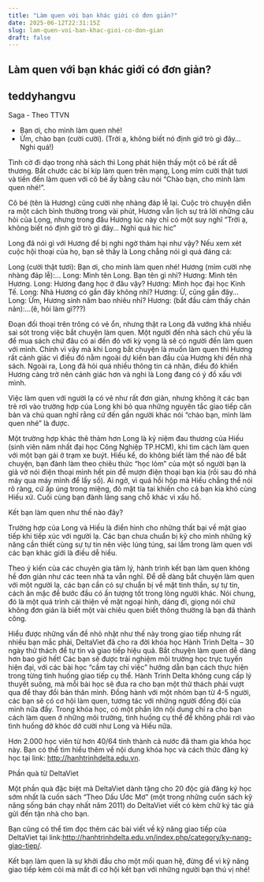 ```yaml
---
title: "Làm quen với bạn khác giới có đơn giản?"
date: 2025-06-12T22:31:15Z
slug: lam-quen-voi-ban-khac-gioi-co-don-gian
draft: false
---
```


## Làm quen với bạn khác giới có đơn giản?

## teddyhangvu

Saga - Theo TTVN
- Bạn ơi, cho mình làm quen nhé! 
- Ừm, chào bạn (cười cười). (Trời ạ, không biết nó định giở trò gì đây… Nghi quá!)

Tình cờ đi dạo trong nhà sách thì Long phát hiện thấy một cô bé rất dễ thương. Bắt chước các bí kíp làm quen trên mạng, Long mỉm cười thật tươi và tiến đến làm quen với cô bé ấy bằng câu nói “Chào bạn, cho mình làm quen nhé!”.
 
Cô bé (tên là Hương) cũng cười nhẹ nhàng đáp lễ lại. Cuộc trò chuyện diễn ra một cách bình thường trong vài phút, Hương vẫn lịch sự trả lời những câu hỏi của Long, nhưng trong đầu Hương lúc này chỉ có một suy nghĩ “Trời ạ, không biết nó định giở trò gì đây… Nghi quá hic hic”

Long đã nói gì với Hương để bị nghi ngờ thảm hại như vậy? Nếu xem xét cuộc hội thoại của họ, bạn sẽ thấy là Long chẳng nói gì quá đáng cả:

Long (cười thật tươi): Bạn ơi, cho mình làm quen nhé!
Hương (mỉm cười nhẹ nhàng đáp lễ):…
Long: Mình tên Long. Bạn tên gì nhỉ?
Hương: Mình tên Hương.
Long: Hương đang học ở đâu vậy?
Hương: Mình học đại học Kinh Tế.
Long: Nhà Hương có gần đây không nhỉ?
Hương: Ừ, cũng gần đây…
Long: Ừm, Hương sinh năm bao nhiêu nhỉ?
Hương: (bắt đầu cảm thấy chán nản):…(ê, hỏi làm gì???)

Đoạn đối thoại trên trông có vẻ ổn, nhưng thật ra Long đã vướng khá nhiều sai sót trong việc bắt chuyện làm quen. Một người đến nhà sách chủ yếu là để mua sách chứ đâu có ai đến đó với kỳ vọng là sẽ có người đến làm quen với mình. Chính vì vậy mà khi Long bắt chuyện là muốn làm quen thì Hương rất cảnh giác vì điều đó nằm ngoài dự kiến ban đầu của Hương khi đến nhà sách. Ngoài ra, Long đã hỏi quá nhiều thông tin cá nhân, điều đó khiến Hương càng trở nên cảnh giác hơn và nghi là Long đang có ý đồ xấu với mình.

Việc làm quen với người lạ có vẻ như rất đơn giản, nhưng không ít các bạn trẻ rơi vào trường hợp của Long khi bỏ qua những nguyên tắc giao tiếp căn bản và chủ quan nghĩ rằng cứ đến gần người khác nói “chào bạn, mình làm quen nhé” là được.

Một trường hợp khác thê thảm hơn Long là kỷ niệm đau thương của Hiếu (sinh viên năm nhất đại học Công Nghiệp TP.HCM), khi tìm cách làm quen với một bạn gái ở trạm xe buýt. Hiếu kể, do không biết làm thế nào để bắt chuyện, bạn đành làm theo chiêu thức “học lỏm” của một số người bạn là giả vờ nói điện thoại mình hết pin để mượn điện thoại bạn kia (rồi sau đó nhá máy qua máy mình để lấy số). Ai ngờ, vì quá hồi hộp mà Hiếu chẳng thể nói rõ ràng, cứ ấp úng trong miệng, đỏ mặt tía tai khiến cho cả bạn kia khó cùng Hiếu xử. Cuối cùng bạn đành lảng sang chỗ khác vì xấu hổ.

Kết bạn làm quen như thế nào đây?

Trường hợp của Long và Hiếu là điển hình cho những thất bại về mặt giao tiếp khi tiếp xúc với người lạ. Các bạn chưa chuẩn bị kỹ cho mình những kỹ năng cần thiết cùng sự tự tin nên việc lúng túng, sai lầm trong làm quen với các bạn khác giới là điều dễ hiểu.

Theo ý kiến của các chuyên gia tâm lý, hành trình kết bạn làm quen không hề đơn giản như các teen nhà ta vẫn nghĩ. Để dễ dàng bắt chuyện làm quen với một người lạ, các bạn cần có sự chuẩn bị về mặt tinh thần, sự tự tin, cách ăn mặc để bước đầu có ấn tượng tốt trong lòng người khác. Nói chung, đó là một quá trình cải thiện về mặt ngoại hình, dáng đi, giọng nói chứ không đơn giản là biết một vài chiêu quen biết thông thường là bạn đã thành công.

Hiểu được những vấn đề nhỏ nhặt như thế này trong giao tiếp nhưng rất nhiều bạn mắc phải, DeltaViet đã cho ra đời khóa học Hành Trình Delta – 30 ngày thử thách để tự tin và giao tiếp hiệu quả.
 Bắt chuyện làm quen dễ dàng hơn bao giờ hết!
Các bạn sẽ được trải nghiệm môi trường học trực tuyến hiện đại, với các bài học “cầm tay chỉ việc” hướng dẫn bạn cách thực hiện trong từng tình huống giao tiếp cụ thể. Hành Trình Delta không cung cấp lý thuyết suông, mà mỗi bài học sẽ đưa ra cho bạn một thử thách phải vượt qua để thay đổi bản thân mình. Đồng hành với một nhóm bạn từ 4-5 người, các bạn sẽ có cơ hội làm quen, tương tác với những người đồng đội của mình nữa đấy. Trong khóa học, có một phần lớn nội dung chỉ ra cho bạn cách làm quen ở những môi trường, tình huống cụ thể để không phải rơi vào tình huống dở khóc dở cười như Long và Hiếu nữa.

Hơn 2.000 học viên từ hơn 40/64 tỉnh thành cả nước đã tham gia khóa học này. Bạn có thể tìm hiểu thêm về nội dung khóa học và cách thức đăng ký học tại link: http://hanhtrinhdelta.edu.vn.

Phần quà từ DeltaViet

Một phần quà đặc biệt mà DeltaViet dành tặng cho 20 độc giả đăng ký học sớm nhất là cuốn sách “Theo Dấu Ước Mơ” (một trong những cuốn sách kỹ năng sống bán chạy nhất năm 2011) do DeltaViet viết có kèm chữ ký tác giả gửi đến tận nhà cho bạn.

Bạn cũng có thể tìm đọc thêm các bài viết về kỹ năng giao tiếp của DeltaViet tại link:http://hanhtrinhdelta.edu.vn/index.php/category/ky-nang-giao-tiep/.

Kết bạn làm quen là sự khởi đầu cho một mối quan hệ, đừng để vì kỹ năng giao tiếp kém cỏi mà mất đi cơ hội kết bạn với những người bạn thú vị nhé!